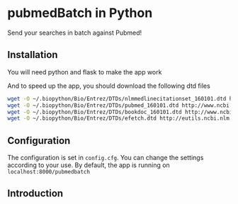 pubmedBatch in Python
==============================
Send your searches in batch against Pubmed!

Installation
------------
You will need python and flask to make the app work

And to speed up the app, you should download the following dtd files
```bash
wget -O ~/.biopython/Bio/Entrez/DTDs/nlmmedlinecitationset_160101.dtd http://www.ncbi.nlm.nih.gov/corehtml/query/DTD/nlmmedlinecitationset_160101.dtd
wget -O ~/.biopython/Bio/Entrez/DTDs/pubmed_160101.dtd http://www.ncbi.nlm.nih.gov/corehtml/query/DTD/pubmed_160101.dtd
wget -O ~/.biopython/Bio/Entrez/DTDs/bookdoc_160101.dtd http://www.ncbi.nlm.nih.gov/corehtml/query/DTD/bookdoc_160101.dtd
wget -O ~/.biopython/Bio/Entrez/DTDs/efetch.dtd http://eutils.ncbi.nlm.nih.gov/eutils/dtd/20131226/efetch.dtd
```
Configuration
-------------
The configuration is set in `config.cfg`.
You can change the settings according to your use.
By default, the app is running on `localhost:8000/pubmedbatch`

Introduction
------------
